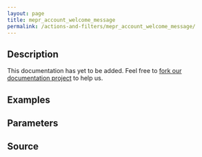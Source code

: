 ```yaml
---
layout: page
title: mepr_account_welcome_message
permalink: /actions-and-filters/mepr_account_welcome_message/
---
```


## Description

This documentation has yet to be added. Feel free to [fork our documentation project](https://github.com/caseproof/memberpress-docs) to help us.

## Examples


## Parameters


## Source

